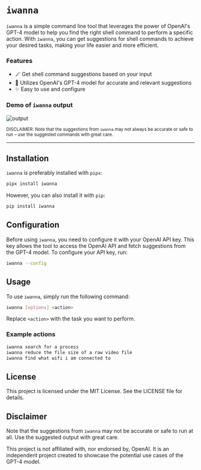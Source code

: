 # `iwanna`

`iwanna` is a simple command line tool that leverages the power of OpenAI's GPT-4 model to help you find the right shell command to perform a specific action. With `iwanna`, you can get suggestions for shell commands to achieve your desired tasks, making your life easier and more efficient.

### Features

* 🪄 Get shell command suggestions based on your input
* 🤖 Utilizes OpenAI's GPT-4 model for accurate and relevant suggestions
* ✨ Easy to use and configure

### Demo of `iwanna` output

![output](https://user-images.githubusercontent.com/89139/226655066-898dbfdc-5ff7-4c86-a1af-9fdcbcd20c17.gif)

<sup>DISCLAIMER: Note that the suggestions from `iwanna` may not always be accurate or safe to run – use the suggested commands with great care.</sup>

---

## Installation

`iwanna` is preferably installed with `pipx`:

```bash
pipx install iwanna
```

However, you can also install it with `pip`:

```bash
pip install iwanna
```

## Configuration

Before using `iwanna`, you need to configure it with your OpenAI API key. This key allows the tool to access the OpenAI API and fetch suggestions from the GPT-4 model. To configure your API key, run:

```bash
iwanna --config
```

## Usage

To use `iwanna`, simply run the following command:

```bash
iwanna [options] <action>
```

Replace `<action>` with the task you want to perform.

### Example actions

```bash
iwanna search for a process
iwanna reduce the file size of a raw video file
iwanna find what wifi i am connected to
```

## License

This project is licensed under the MIT License. See the LICENSE file for details.

## Disclaimer

Note that the suggestions from `iwanna` may not be accurate or safe to run at all. Use the suggested output with great care.

This project is not affiliated with, nor endorsed by, OpenAI. It is an independent project created to showcase the potential use cases of the GPT-4 model.

